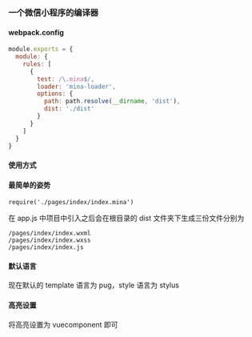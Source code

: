 ### 一个微信小程序的编译器



#### webpack.config
```javascript
module.exports = {
  module: {
    rules: [
      {
        test: /\.mina$/,
        loader: 'mina-loader',
        options: {
          path: path.resolve(__dirname, 'dist'),
          dist: './dist'
        }
      }
    ]
  }
}
```

#### 使用方式

#### 最简单的姿势

```
require('./pages/index/index.mina')
```
在 app.js 中项目中引入之后会在根目录的 dist 文件夹下生成三份文件分别为 
```
/pages/index/index.wxml
/pages/index/index.wxss
/pages/index/index.js

```


#### 默认语言

现在默认的 template 语言为 pug，style 语言为 stylus

#### 高亮设置

将高亮设置为 vuecomponent 即可


